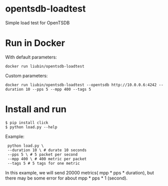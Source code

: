 # opentsdb-loadtest
Simple load test for OpenTSDB 

# Run in Docker

With default parameters:

```
docker run liubin/opentsdb-loadtest
```

Custom parameters:

```
docker run liubin/opentsdb-loadtest --opentsdb http://10.0.0.6:4242 --duration 10 --pps 5 --mpp 400 --tags 5
```

# Install and run


```
$ pip install click
$ python load.py --help
```

Example:

```
 python load.py \
 --duration 10 \ # durate 10 seconds
 --pps 5 \ # 5 packet per second
 --mpp 400 \ # 400 metric per packet
 --tags 5 # 5 tags for one metric
```

In this example, we will send 20000 metrics( mpp * pps * duration), but there may be some error for about mpp * pps * 1 (second).

